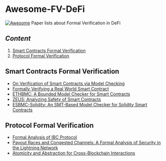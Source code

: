 # Awesome-FV-DeFi
[![Awesome](https://cdn.rawgit.com/sindresorhus/awesome/d7305f38d29fed78fa85652e3a63e154dd8e8829/media/badge.svg)](https://github.com/sindresorhus/awesome)
Paper lists about Formal Verification in DeFi

## ***Content***
   1. [Smart Contracts Formal Verification](#smart-contracts-formal-verification)
   2. [Protocol Formal Verification](#protocol-formal-verification)

## Smart Contracts Formal Verification
  - [On Verification of Smart Contracts via Model Checking](#https://www.researchgate.net/profile/Xue-Yang-Zhu/publication/361701266_On_Verification_of_Smart_Contracts_via_Model_Checking/links/6305d03bacd814437fd110d7/On-Verification-of-Smart-Contracts-via-Model-Checking.pdf)
  - [Formally Verifying a Real World Smart Contract](#https://arxiv.org/abs/2307.02325)
  - [ETHBMC: A Bounded Model Checker for Smart Contracts](#https://www.usenix.org/system/files/sec20fall_frank_prepub_0.pdf)
  - [ZEUS: Analyzing Safety of Smart Contracts](#https://www.ndss-symposium.org/wp-content/uploads/2018/02/ndss2018_09-1_Kalra_paper.pdf)
  - [ESBMC-Solidity: An SMT-Based Model Checker for Solidity Smart Contracts](#https://arxiv.org/pdf/2111.13117)
  
  
## Protocol Formal Verification
  - [Formal Analysis of IBC Protocol](#https://github.com/michwqy/IBC-TLA)
  - [Payout Races and Congested Channels: A Formal Analysis of Security in the Lightning Network](#https://arxiv.org/abs/2405.02147)
  - [Atomicity and Abstraction for Cross-Blockchain Interactions](#https://arxiv.org/abs/2403.07248)
